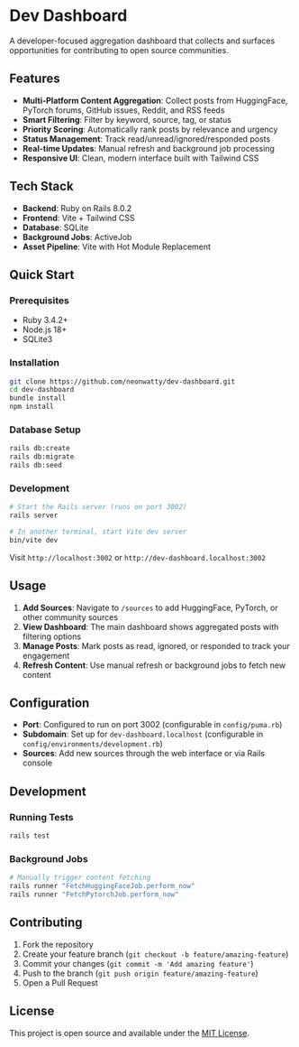 # Dev Dashboard

A developer-focused aggregation dashboard that collects and surfaces opportunities for contributing to open source communities.

## Features

- **Multi-Platform Content Aggregation**: Collect posts from HuggingFace, PyTorch forums, GitHub issues, Reddit, and RSS feeds
- **Smart Filtering**: Filter by keyword, source, tag, or status
- **Priority Scoring**: Automatically rank posts by relevance and urgency
- **Status Management**: Track read/unread/ignored/responded posts
- **Real-time Updates**: Manual refresh and background job processing
- **Responsive UI**: Clean, modern interface built with Tailwind CSS

## Tech Stack

- **Backend**: Ruby on Rails 8.0.2
- **Frontend**: Vite + Tailwind CSS
- **Database**: SQLite
- **Background Jobs**: ActiveJob
- **Asset Pipeline**: Vite with Hot Module Replacement

## Quick Start

### Prerequisites

- Ruby 3.4.2+
- Node.js 18+
- SQLite3

### Installation

```bash
git clone https://github.com/neonwatty/dev-dashboard.git
cd dev-dashboard
bundle install
npm install
```

### Database Setup

```bash
rails db:create
rails db:migrate
rails db:seed
```

### Development

```bash
# Start the Rails server (runs on port 3002)
rails server

# In another terminal, start Vite dev server
bin/vite dev
```

Visit `http://localhost:3002` or `http://dev-dashboard.localhost:3002`

## Usage

1. **Add Sources**: Navigate to `/sources` to add HuggingFace, PyTorch, or other community sources
2. **View Dashboard**: The main dashboard shows aggregated posts with filtering options
3. **Manage Posts**: Mark posts as read, ignored, or responded to track your engagement
4. **Refresh Content**: Use manual refresh or background jobs to fetch new content

## Configuration

- **Port**: Configured to run on port 3002 (configurable in `config/puma.rb`)
- **Subdomain**: Set up for `dev-dashboard.localhost` (configurable in `config/environments/development.rb`)
- **Sources**: Add new sources through the web interface or via Rails console

## Development

### Running Tests

```bash
rails test
```

### Background Jobs

```bash
# Manually trigger content fetching
rails runner "FetchHuggingFaceJob.perform_now"
rails runner "FetchPytorchJob.perform_now"
```

## Contributing

1. Fork the repository
2. Create your feature branch (`git checkout -b feature/amazing-feature`)
3. Commit your changes (`git commit -m 'Add amazing feature'`)
4. Push to the branch (`git push origin feature/amazing-feature`)
5. Open a Pull Request

## License

This project is open source and available under the [MIT License](LICENSE).
